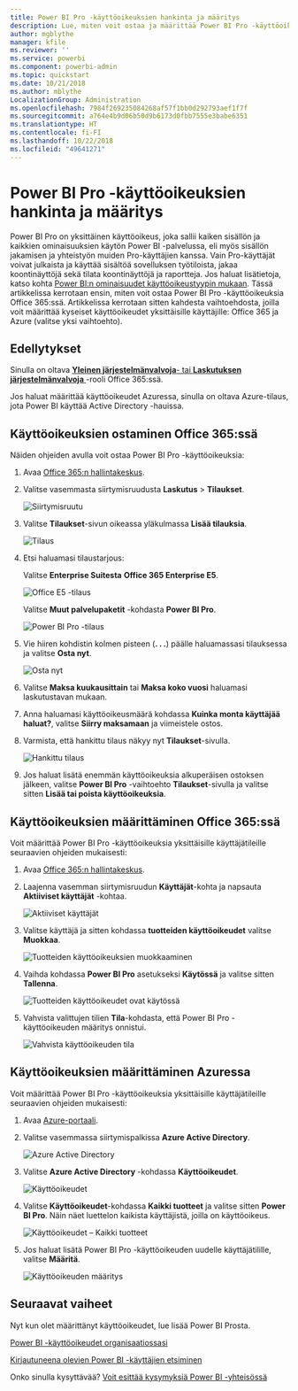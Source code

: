 ```yaml
---
title: Power BI Pro -käyttöoikeuksien hankinta ja määritys
description: Lue, miten voit ostaa ja määrittää Power BI Pro -käyttöoikeuksia, jotta käyttäjät voivat käyttää kaikkea sisältöä ja kaikkia ominaisuuksia Power BI -palvelussa.
author: mgblythe
manager: kfile
ms.reviewer: ''
ms.service: powerbi
ms.component: powerbi-admin
ms.topic: quickstart
ms.date: 10/21/2018
ms.author: mblythe
LocalizationGroup: Administration
ms.openlocfilehash: 7984f269235084268af57f1bb0d292793aef1f7f
ms.sourcegitcommit: a764e4b9d06b50d9b6173d0fbb7555e3babe6351
ms.translationtype: HT
ms.contentlocale: fi-FI
ms.lasthandoff: 10/22/2018
ms.locfileid: "49641271"
---
```

# <a name="purchase-and-assign-power-bi-pro-licenses"></a>Power BI Pro -käyttöoikeuksien hankinta ja määritys

Power BI Pro on yksittäinen käyttöoikeus, joka sallii kaiken sisällön ja kaikkien ominaisuuksien käytön Power BI -palvelussa, eli myös sisällön jakamisen ja yhteistyön muiden Pro-käyttäjien kanssa. Vain Pro-käyttäjät voivat julkaista ja käyttää sisältöä sovelluksen työtiloista, jakaa koontinäyttöjä sekä tilata koontinäyttöjä ja raportteja. Jos haluat lisätietoja, katso kohta [Power BI:n ominaisuudet käyttöoikeustyypin mukaan](service-features-license-type.md).
Tässä artikkelissa kerrotaan ensin, miten voit ostaa Power BI Pro -käyttöoikeuksia Office 365:ssä. Artikkelissa kerrotaan sitten kahdesta vaihtoehdosta, joilla voit määrittää kyseiset käyttöoikeudet yksittäisille käyttäjille: Office 365 ja Azure (valitse yksi vaihtoehto).

## <a name="prerequisites"></a>Edellytykset

Sinulla on oltava [ **Yleinen järjestelmänvalvoja**- tai **Laskutuksen järjestelmänvalvoja** ](https://support.office.com/article/about-office-365-admin-roles-da585eea-f576-4f55-a1e0-87090b6aaa9d?ui=en-US&rs=en-US&ad=US) -rooli Office 365:ssä.

Jos haluat määrittää käyttöoikeudet Azuressa, sinulla on oltava Azure-tilaus, jota Power BI käyttää Active Directory -hauissa.

## <a name="purchase-licenses-in-office-365"></a>Käyttöoikeuksien ostaminen Office 365:ssä

Näiden ohjeiden avulla voit ostaa Power BI Pro -käyttöoikeuksia:

1. Avaa [Office 365:n hallintakeskus](https://portal.office.com/adminportal/home#/homepage).

2. Valitse vasemmasta siirtymisruudusta **Laskutus** > **Tilaukset**.

    ![Siirtymisruutu](media/service-admin-purchasing-power-bi-pro/service-purchasing-power-bi-pro-01.png)

3. Valitse **Tilaukset**-sivun oikeassa yläkulmassa **Lisää tilauksia**.

    ![Tilaus](media/service-admin-purchasing-power-bi-pro/service-purchasing-power-bi-pro-02.png)

4. Etsi haluamasi tilaustarjous:

    Valitse **Enterprise Suitesta** **Office 365 Enterprise E5**.

    ![Office E5 -tilaus](media/service-admin-purchasing-power-bi-pro/service-purchasing-power-bi-pro-03.png)

    Valitse **Muut palvelupaketit** -kohdasta **Power BI Pro**.

    ![Power BI Pro -tilaus](media/service-admin-purchasing-power-bi-pro/service-purchasing-power-bi-pro-04.png)

5. Vie hiiren kohdistin kolmen pisteen (**. . .**) päälle haluamassasi tilauksessa ja valitse **Osta nyt**.

    ![Osta nyt](media/service-admin-purchasing-power-bi-pro/service-purchasing-power-bi-pro-05.png)

6. Valitse **Maksa kuukausittain** tai **Maksa koko vuosi** haluamasi laskutustavan mukaan.

7. Anna haluamasi käyttöoikeusmäärä kohdassa **Kuinka monta käyttäjää haluat?**, valitse **Siirry maksamaan** ja viimeistele ostos.

8. Varmista, että hankittu tilaus näkyy nyt **Tilaukset**-sivulla.

   ![Hankittu tilaus](media/service-admin-purchasing-power-bi-pro/service-purchasing-power-bi-pro-06.png)

9. Jos haluat lisätä enemmän käyttöoikeuksia alkuperäisen ostoksen jälkeen, valitse **Power BI Pro** -vaihtoehto **Tilaukset**-sivulla ja valitse sitten **Lisää tai poista käyttöoikeuksia**.

## <a name="assign-licenses-in-office-365"></a>Käyttöoikeuksien määrittäminen Office 365:ssä

Voit määrittää Power BI Pro -käyttöoikeuksia yksittäisille käyttäjätileille seuraavien ohjeiden mukaisesti:

1. Avaa [Office 365:n hallintakeskus](https://portal.office.com/adminportal/home#/homepage).

2. Laajenna vasemman siirtymisruudun **Käyttäjät**-kohta ja napsauta **Aktiiviset käyttäjät** -kohtaa.

    ![Aktiiviset käyttäjät](media/service-admin-purchasing-power-bi-pro/service-assigning-power-bi-pro-licenses-05.png)

3. Valitse käyttäjä ja sitten kohdassa **tuotteiden käyttöoikeudet** valitse **Muokkaa**.

    ![Tuotteiden käyttöoikeuksien muokkaaminen](media/service-admin-purchasing-power-bi-pro/service-assigning-power-bi-pro-licenses-06.png)

4. Vaihda kohdassa **Power BI Pro** asetukseksi **Käytössä** ja valitse sitten **Tallenna**.

    ![Tuotteiden käyttöoikeudet ovat käytössä](media/service-admin-purchasing-power-bi-pro/service-assigning-power-bi-pro-licenses-07.png)

5. Vahvista valittujen tilien **Tila**-kohdasta, että Power BI Pro -käyttöoikeuden määritys onnistui.

    ![Vahvista käyttöoikeuden tila](media/service-admin-purchasing-power-bi-pro/service-assigning-power-bi-pro-licenses-08.png)

## <a name="assign-licenses-in-azure"></a>Käyttöoikeuksien määrittäminen Azuressa

Voit määrittää Power BI Pro -käyttöoikeuksia yksittäisille käyttäjätileille seuraavien ohjeiden mukaisesti:

1. Avaa [Azure-portaali](https://ms.portal.azure.com/#@microsoft.onmicrosoft.com/dashboard/private/39bc3cf7-31a4-43f6-954c-f2d69ca2f0).

2. Valitse vasemmassa siirtymispalkissa **Azure Active Directory**.

    ![Azure Active Directory](media/service-admin-purchasing-power-bi-pro/service-assigning-power-bi-pro-licenses-01.png)

3. Valitse **Azure Active Directory** -kohdassa **Käyttöoikeudet**.

    ![Käyttöoikeudet](media/service-admin-purchasing-power-bi-pro/service-assigning-power-bi-pro-licenses-02.png)

4. Valitse **Käyttöoikeudet**-kohdassa **Kaikki tuotteet** ja valitse sitten **Power BI Pro**. Näin näet luettelon kaikista käyttäjistä, joilla on käyttöoikeus.

    ![Käyttöoikeudet – Kaikki tuotteet](media/service-admin-purchasing-power-bi-pro/service-assigning-power-bi-pro-licenses-03.png)

5. Jos haluat lisätä Power BI Pro -käyttöoikeuden uudelle käyttäjätilille, valitse **Määritä**.

    ![Käyttöoikeuden määritys](media/service-admin-purchasing-power-bi-pro/service-assigning-power-bi-pro-licenses-04.png)

## <a name="next-steps"></a>Seuraavat vaiheet

Nyt kun olet määrittänyt käyttöoikeudet, lue lisää Power BI Prosta.

[Power BI -käyttöoikeudet organisaatiossasi](service-admin-licensing-organization.md)

[Kirjautuneena olevien Power BI -käyttäjien etsiminen](service-admin-access-usage.md)

Onko sinulla kysyttävää? [Voit esittää kysymyksiä Power BI -yhteisössä](https://community.powerbi.com/)
